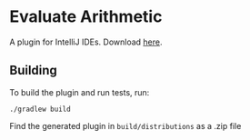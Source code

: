 # Evaluate Arithmetic
A plugin for IntelliJ IDEs. Download [here](https://plugins.jetbrains.com/plugin/13778-evaluate-arithmetic).


## Building
To build the plugin and run tests, run:
 ```
./gradlew build
```
Find the generated plugin in `build/distributions` as a .zip file
